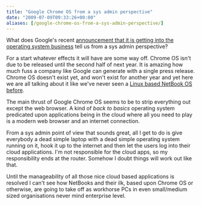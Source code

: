 ```yaml
---
title: "Google Chrome OS from a sys admin perspective"
date: "2009-07-09T09:33:26+00:00"
aliases: [/google-chrome-os-from-a-sys-admin-perspective/]
---
```


What does Google's recent [announcement that it is getting into the operating system business](http://googleblog.blogspot.com/2009/07/introducing-google-chrome-os.html) tell us from a sys admin perspective?

For a start whatever effects it will have are some way off. Chrome OS isn't due to be released until the second half of next year. It is amazing how much fuss a company like Google can generate with a single press release. Chrome OS doesn't exist yet, and won't exist for another year and yet here we are all talking about it like we've never seen a [Linux based NetBook OS before](http://www.canonical.com/projects/ubuntu/unr).

The main thrust of Google Chrome OS seems to be to strip everything out except the web browser. A kind of *back to basics* operating system predicated upon applications being in the cloud where all you need to play is a modern web browser and an internet connection.

From a sys admin point of view that sounds great, all I get to do is give everybody a dead simple laptop with a dead simple operating system running on it, hook it up to the internet and then let the users log into their cloud applications. I'm not responsible for the cloud apps, so my responsibility ends at the router. Somehow I doubt things will work out like that.

Until the manageability of all those nice cloud based applications is resolved I can't see how NetBooks and their ilk, based upon Chrome OS or otherwise, are going to take off as workhorse PCs in even small/medium sized organisations never mind enterprise level.
